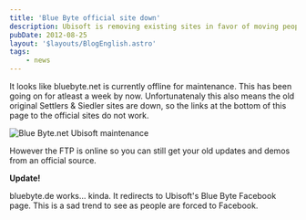 ```yaml
---
title: 'Blue Byte official site down'
description: Ubisoft is removing existing sites in favor of moving people to Facebook.
pubDate: 2012-08-25
layout: '$layouts/BlogEnglish.astro'
tags:
    - news
---
```


It looks like bluebyte.net is currently offline for maintenance. This has been going on for atleast a week by now. Unfortunatenaly this also means the old original Settlers & Siedler sites are down, so the links at the bottom of this page to the official sites do not work.

![](/wp-content/uploads/2012/08/ubisoft_maintenance.png 'Blue Byte.net Ubisoft maintenance')

However the FTP is online so you can still get your old updates and demos from an official source.

**Update!**

bluebyte.de works... kinda. It redirects to Ubisoft's Blue Byte Facebook page. This is a sad trend to see as people are forced to Facebook.
